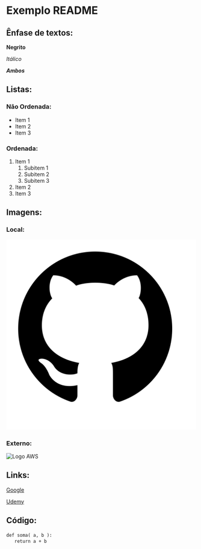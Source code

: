 # Exemplo README

## Ênfase de textos:

__Negrito__

_Itálico_

_**Ambos**_


## Listas:

### Não Ordenada:

* Item 1
* Item 2
* Item 3

### Ordenada:

1. Item 1
   1. Subitem 1
   2. Subitem 2
   3. Subitem 3
2. Item 2
3. Item 3

## Imagens:

### Local:

![Logo GitHub](img/github_cat.png)

### Externo:

![Logo AWS](https://www.w3schools.com/aws/images/awslogo.png)

## Links:

[Google](https://www.google.com)

[Udemy](https://wwww.udemy.com)


## Código:

```
def soma( a, b ):
   return a + b
```

